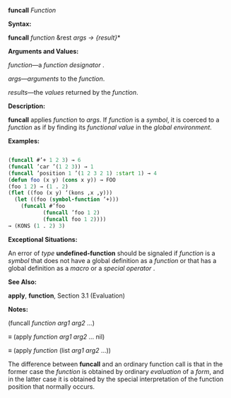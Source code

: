 **funcall** *Function* 



**Syntax:** 



**funcall** *function* &amp;rest *args → \{result\}*\* 



**Arguments and Values:** 



*function*—a *function designator* . 



*args*—*arguments* to the *function*. 



*results*—the *values* returned by the *function*. 



**Description:** 



**funcall** applies *function* to *args*. If *function* is a *symbol*, it is coerced to a *function* as if by finding its *functional value* in the *global environment*. 



**Examples:**
```lisp

(funcall #’+ 1 2 3) → 6 
(funcall ’car ’(1 2 3)) → 1 
(funcall ’position 1 ’(1 2 3 2 1) :start 1) → 4 
(defun foo (x y) (cons x y)) → FOO
(foo 1 2) → (1 . 2) 
(flet ((foo (x y) ‘(kons ,x ,y))) 
  (let ((foo (symbol-function ’+))) 
    (funcall #’foo 
	       (funcall ’foo 1 2) 
	       (funcall foo 1 2)))) 
→ (KONS (1 . 2) 3) 

```
**Exceptional Situations:** 



An error of *type* **undefined-function** should be signaled if *function* is a *symbol* that does not have a global definition as a *function* or that has a global definition as a *macro* or a *special operator* . 



**See Also:** 



**apply**, **function**, Section 3.1 (Evaluation) 



**Notes:** 



(funcall *function arg1 arg2* ...) 



*≡* (apply *function arg1 arg2* ... nil) 



*≡* (apply *function* (list *arg1 arg2* ...)) 



The difference between **funcall** and an ordinary function call is that in the former case the *function* is obtained by ordinary *evaluation* of a *form*, and in the latter case it is obtained by the special interpretation of the function position that normally occurs. 



